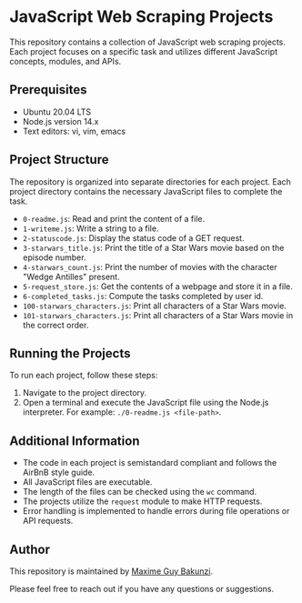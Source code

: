 # JavaScript Web Scraping Projects

This repository contains a collection of JavaScript web scraping projects. Each project focuses on a specific task and utilizes different JavaScript concepts, modules, and APIs.

## Prerequisites

- Ubuntu 20.04 LTS
- Node.js version 14.x
- Text editors: vi, vim, emacs

## Project Structure

The repository is organized into separate directories for each project. Each project directory contains the necessary JavaScript files to complete the task.

- `0-readme.js`: Read and print the content of a file.
- `1-writeme.js`: Write a string to a file.
- `2-statuscode.js`: Display the status code of a GET request.
- `3-starwars_title.js`: Print the title of a Star Wars movie based on the episode number.
- `4-starwars_count.js`: Print the number of movies with the character "Wedge Antilles" present.
- `5-request_store.js`: Get the contents of a webpage and store it in a file.
- `6-completed_tasks.js`: Compute the tasks completed by user id.
- `100-starwars_characters.js`: Print all characters of a Star Wars movie.
- `101-starwars_characters.js`: Print all characters of a Star Wars movie in the correct order.

## Running the Projects

To run each project, follow these steps:

1. Navigate to the project directory.
2. Open a terminal and execute the JavaScript file using the Node.js interpreter. For example: `./0-readme.js <file-path>`.

## Additional Information

- The code in each project is semistandard compliant and follows the AirBnB style guide.
- All JavaScript files are executable.
- The length of the files can be checked using the `wc` command.
- The projects utilize the `request` module to make HTTP requests.
- Error handling is implemented to handle errors during file operations or API requests.

## Author

This repository is maintained by [Maxime Guy Bakunzi](https://github.com/Maxime-Bakunzi).

Please feel free to reach out if you have any questions or suggestions.


